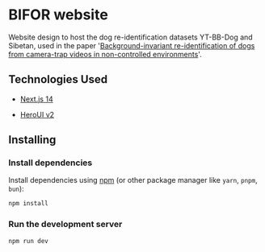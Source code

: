 
# BIFOR website
Website design to host the dog re-identification datasets YT-BB-Dog and Sibetan, used in the paper '[Background-invariant re-identification of dogs from camera-trap videos in non-controlled environments](https://github.com/eugeniodias5/BIFOR/tree/main)'.

## Technologies Used
- [Next.js 14](https://nextjs.org/docs/getting-started)

- [HeroUI v2](https://heroui.com/)
  
## Installing

### Install dependencies 
Install dependencies using [npm](https://docs.npmjs.com/downloading-and-installing-node-js-and-npm) (or other package manager like `yarn`, `pnpm`, `bun`):
```bash
npm install
```

### Run the development server
```bash
npm run dev
```